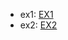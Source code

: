 - ex1: <a href="https://github.com/thuongdz5499/intern-basic/blob/master/ex1.md">EX1</a>
- ex2: <a href="https://github.com/thuongdz5499/intern-basic/blob/master/ex2.md">EX2</a>
